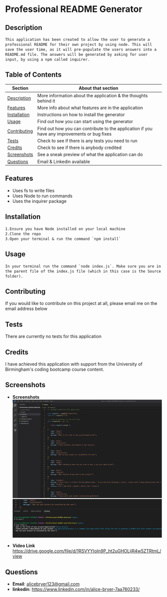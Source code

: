# Professional README Generator

## Description
``` 
This application has been created to allow the user to generate a professional README for their own project by using node. This will save the user time, as it will pre-populate the users answers into a README.md file. The answers will be generated by asking for user input, by using a npm called inquirer.
```

## Table of Contents

| Section| About that section |
|----------- | ----------- |
|[Description](#description)| More information about the application & the thoughts behind it |
|[Features](#features)| More info about what features are in the application|
|[Installation](#installation)| Instructions on how to install the generator  |
[Usage](#usage)| Find out how you can start using the generator |
[Contributing](#contributing)| Find out how you can contribute to the application if you have any improvements or bug fixes|
[Tests](#tests)| Check to see if there is any tests you need to run|
[Credits](#contributing)| Check to see if there is anybody credited|
[Screenshots](#screenshots)| See a sneak preview of what the application can do |
[Questions](#questions)| Email & Linkedin available |

## Features
- Uses fs to write files
- Uses Node to run commands
- Uses the inquirer package

## Installation
```
1.Ensure you have Node installed on your local machine
2.Clone the repo
3.Open your terminal & run the command `npm install`
```
## Usage
```
In your terminal run the command `node index.js`. Make sure you are in the parent file of the index.js file (which in this case is the Source folder).
```

## Contributing
If you would like to contribute on this project at all, please email me on the email address below

## Tests
There are currently no tests for this application

## Credits
I have achieved this application with support from the University of Birmingham's coding bootcamp course content.

## Screenshots

- **Screenshots**
![screenshot](./Screenshots/Screenshot%20of%20application.jpg)
![screenshot](./Screenshots/Screenshot%202.jpg)

- **Video Link**
https://drive.google.com/file/d/1RSVYYIoIn9P_ht2uGHOLijR4w5ZTRtmL/view

## Questions
- **Email**: alicebryer123@gmail.com
- **linkedin**: https://www.linkedin.com/in/alice-bryer-7aa760233/
